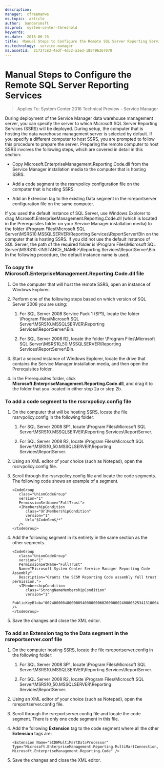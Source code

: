 ```yaml
---
description:  
manager:  cfreemanwa
ms.topic:  article
author:  bandersmsft
ms.prod:  system-center-threshold
keywords:  
ms.date:  2016-06-28
title:  Manual Steps to Configure the Remote SQL Server Reporting Services
ms.technology:  service-manager
ms.assetid:  21737383-4edf-4d52-a3ed-185496367070
---
```


# Manual Steps to Configure the Remote SQL Server Reporting Services

>Applies To: System Center 2016 Technical Preview - Service Manager

During deployment of the Service Manager data warehouse management server, you can specify the server to which Microsoft SQL Server Reporting Services (SSRS) will be deployed. During setup, the computer that is hosting the data warehouse management server is selected by default. If you specify a different computer to host SSRS, you are prompted to follow this procedure to prepare the server. Preparing the remote computer to host SSRS involves the following steps, which are covered in detail in this section:

-   Copy Microsoft.EnterpriseManagement.Reporting.Code.dll from the Service Manager installation media to the computer that is hosting SSRS.

-   Add a code segment to the rssrvpolicy configuration file on the computer that is hosting SSRS.

-   Add an Extension tag to the existing Data segment in the rsreportserver configuration file on the same computer.

If you used the default instance of SQL Server, use Windows Explorer to drag Microsoft.EnterpriseManagement.Reporting.Code.dll (which is located in the Prerequisites folder on your Service Manager installation media) to the folder \Program Files\Microsoft SQL Server\MSRS10.MSSQLSERVER\Reporting Services\ReportServer\Bin on the computer that is hosting SSRS. If you did not use the default instance of SQL Server, the path of the required folder is \Program Files\Microsoft SQL Server\MSRS10.<INSTANCE_NAME>\Reporting Services\ReportServer\Bin. In the following procedure, the default instance name is used.

### To copy the Microsoft.EnterpriseManagement.Reporting.Code.dll file

1.  On the computer that will host the remote SSRS, open an instance of Windows Explorer.

2.  Perform one of the following steps based on which version of SQL Server 2008 you are using:

    1.  For SQL Server 2008 Service Pack 1 (SP1), locate the folder \Program Files\Microsoft SQL Server\MSRS10.MSSQLSERVER\Reporting Services\ReportServer\Bin.

    2.  For SQL Server 2008 R2, locate the folder \Program Files\Microsoft SQL Server\MSRS10_50.MSSQLSERVER\Reporting Services\ReportServer\Bin.

3.  Start a second instance of Windows Explorer, locate the drive that contains the Service Manager installation media, and then open the Prerequisites folder.

4.  In the Prerequisites folder, click **Microsoft.EnterpriseManagement.Reporting.Code.dll**, and drag it to the folder that you located in either step 2a or step 2b.

### To add a code segment to the rssrvpolicy.config file

1.  On the computer that will be hosting SSRS, locate the file rssrvpolicy.config in the following folder:

    1.  For SQL Server 2008 SP1, locate \Program Files\Microsoft SQL Server\MSRS10.MSSQLSERVER\Reporting Services\ReportServer.

    2.  For SQL Server 2008 R2, locate \Program Files\Microsoft SQL Server\MSRS10_50.MSSQLSERVER\Reporting Services\ReportServer.

2.  Using an XML editor of your choice (such as Notepad), open the rssrvpolicy.config file.

3.  Scroll through the rssrvpolicy.config file and locate the **<CodeGroup>** code segments. The following code shows an example of a **<CodeGroup>** segment.

    ```
    <CodeGroup
       class="UnionCodeGroup"
       version="1"
       PermissionSetName="FullTrust">
       <IMembershipCondition 
          class="UrlMembershipCondition"
          version="1"
          Url="$CodeGen$/*"
       />
    </CodeGroup>
    ```

4.  Add the following **<CodeGroup>** segment in its entirety in the same section as the other **<CodeGroup>** segments.

    ```
    <CodeGroup 
       class="UnionCodeGroup" 
       version="1" 
       PermissionSetName="FullTrust" 
       Name="Microsoft System Center Service Manager Reporting Code Assembly" 
       Description="Grants the SCSM Reporting Code assembly full trust permission."> 
       <IMembershipCondition 
          class="StrongNameMembershipCondition"   
          version="1"
          PublicKeyBlob="0024000004800000940000000602000000240000525341310004000001000100B5FC90E7027F67871E773A8FDE8938C81DD402BA65B9201D60593E96C492651E889CC13F1415EBB53FAC1131AE0BD333C5EE6021672D9718EA31A8AEBD0DA0072F25D87DBA6FC90FFD598ED4DA35E44C398C454307E8E33B8426143DAEC9F596836F97C8F74750E5975C64E2189F45DEF46B2A2B1247ADC3652BF5C308055DA9" 
    />
    </CodeGroup>
    ```

5.  Save the changes and close the XML editor.

### To add an Extension tag to the Data segment in the rsreportserver.conf file

1.  On the computer hosting SSRS, locate the file rsreportserver.config in the following folder:

    1.  For SQL Server 2008 SP1, locate \Program Files\Microsoft SQL Server\MSRS10.MSSQLSERVER\Reporting Services\ReportServer.

    2.  For SQL Server 2008 R2, locate \Program Files\Microsoft SQL Server\MSRS10_50.MSSQLSERVER\Reporting Services\ReportServer.

2.  Using an XML editor of your choice (such as Notepad), open the rsreportserver.config file.

3.  Scroll through the rsreportserver.config file and locate the **<Data>** code segment. There is only one **<Data>** code segment in this file.

4.  Add the following **Extension** tag to the **<Data>** code segment where all the other **Extension** tags are:

    ```
    <Extension Name="SCDWMultiMartDataProcessor" Type="Microsoft.EnterpriseManagement.Reporting.MultiMartConnection, Microsoft.EnterpriseManagement.Reporting.Code" />
    ```

5.  Save the changes and close the XML editor.



